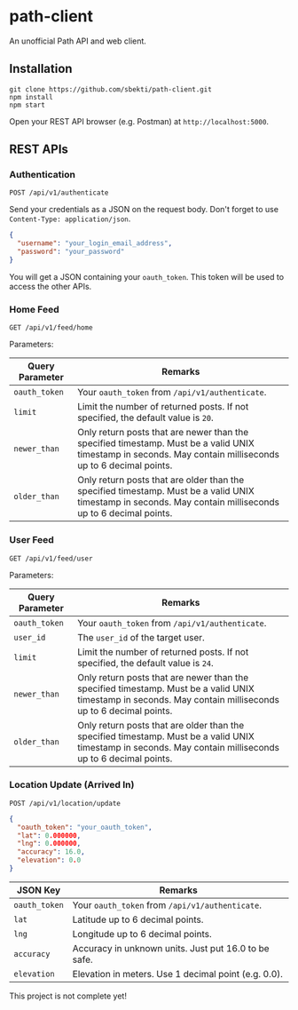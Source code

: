 # path-client
An unofficial Path API and web client.

## Installation

```
git clone https://github.com/sbekti/path-client.git
npm install
npm start
```

Open your REST API browser (e.g. Postman) at `http://localhost:5000`.

## REST APIs

### Authentication
```
POST /api/v1/authenticate
```

Send your credentials as a JSON on the request body. Don't forget to use `Content-Type: application/json`.

```json
{
  "username": "your_login_email_address",
  "password": "your_password"
}
```

You will get a JSON containing your `oauth_token`. This token will be used to access the other APIs.

### Home Feed
```
GET /api/v1/feed/home
```

Parameters:

| Query Parameter | Remarks  |
| ------------- |-------------|
| `oauth_token`    | Your `oauth_token` from `/api/v1/authenticate`.  |
| `limit`      | Limit the number of returned posts. If not specified, the default value is `20`. |
| `newer_than` | Only return posts that are newer than the specified timestamp. Must be a valid UNIX timestamp in seconds. May contain milliseconds up to 6 decimal points. |
| `older_than` | Only return posts that are older than the specified timestamp. Must be a valid UNIX timestamp in seconds. May contain milliseconds up to 6 decimal points. |

### User Feed
```
GET /api/v1/feed/user
```

Parameters:

| Query Parameter | Remarks  |
| ------------- |-------------|
| `oauth_token`    | Your `oauth_token` from `/api/v1/authenticate`.  |
| `user_id`    | The `user_id` of the target user.  |
| `limit`      | Limit the number of returned posts. If not specified, the default value is `24`. |
| `newer_than` | Only return posts that are newer than the specified timestamp. Must be a valid UNIX timestamp in seconds. May contain milliseconds up to 6 decimal points. |
| `older_than` | Only return posts that are older than the specified timestamp. Must be a valid UNIX timestamp in seconds. May contain milliseconds up to 6 decimal points. |

### Location Update (Arrived In)
```
POST /api/v1/location/update
```

```json
{
  "oauth_token": "your_oauth_token",
  "lat": 0.000000,
  "lng": 0.000000,
  "accuracy": 16.0,
  "elevation": 0.0
}
```

| JSON Key | Remarks  |
| ------------- |-------------|
| `oauth_token`    | Your `oauth_token` from `/api/v1/authenticate`.  |
| `lat`    | Latitude up to 6 decimal points.  |
| `lng`      | Longitude up to 6 decimal points. |
| `accuracy` | Accuracy in unknown units. Just put 16.0 to be safe. |
| `elevation` | Elevation in meters. Use 1 decimal point (e.g. 0.0). |


This project is not complete yet!
